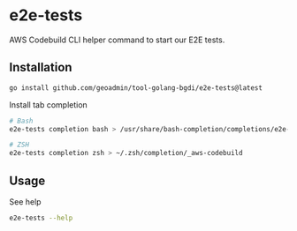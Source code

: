 # e2e-tests

AWS Codebuild CLI helper command to start our E2E tests.

## Installation

```bash
go install github.com/geoadmin/tool-golang-bgdi/e2e-tests@latest
```

Install tab completion

```bash
# Bash
e2e-tests completion bash > /usr/share/bash-completion/completions/e2e-tests

# ZSH
e2e-tests completion zsh > ~/.zsh/completion/_aws-codebuild
```

## Usage

See help

```bash
e2e-tests --help
```
